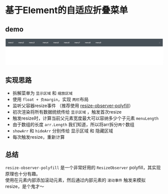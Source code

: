 # 基于Element的自适应折叠菜单

## demo

![demo](../../assets/ml-horizontal-menu.gif)

## 实现思路

- 拆解菜单为 `显示区域` 和 `缩放区域`
- 使用 `float + 负margin`，实现 `两栏`布局
- 监听父容器resize事件 （推荐使用 [resize-observer-polyfill](https://github.com/que-etc/resize-observer-polyfill)）
- 初次渲染将所有数据统统传给 `显示区域` ，触发首次resize
- 触发resize时，计算当前父元素宽度最大可以容纳多少个子元素 `menuLength`
- 由于数组的长度 `arr.Length` 我们知道，所以将arr拆分`两个`数组
- `showArr` 和 `hideArr` 分别传给 显示区域 和 隐藏区域
- 每次触发resize，重新计算

## 总结

`resize-observer-polyfill` 是一个非常好用的 `ResizeObserver` polyfill，其实现原理也十分有趣。  
使用在元素内部添加滚动元素，然后通过内部元素的 `滚动事件` 触发来模拟 resize，是个鬼才～
